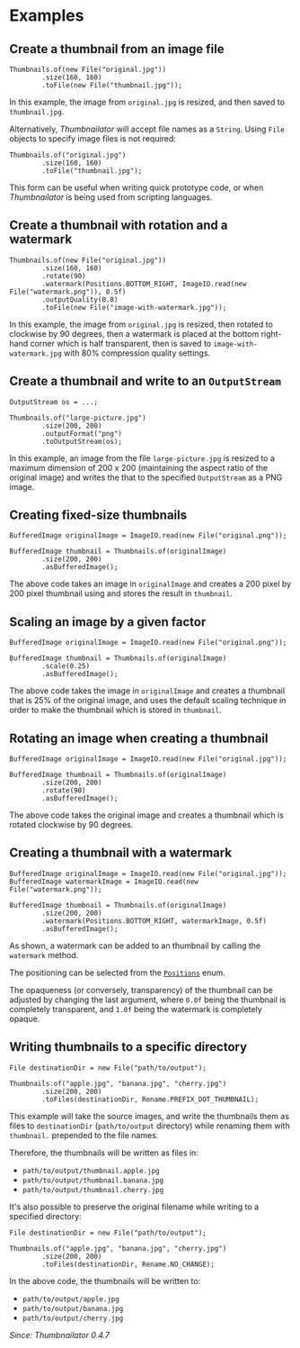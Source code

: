 # Examples #



## Create a thumbnail from an image file ##

```
Thumbnails.of(new File("original.jpg"))
        .size(160, 160)
        .toFile(new File("thumbnail.jpg"));
```

In this example, the image from `original.jpg` is resized, and then saved to `thumbnail.jpg`.

Alternatively, _Thumbnailator_ will accept file names as a `String`. Using `File` objects to
specify image files is not required:

```
Thumbnails.of("original.jpg")
        .size(160, 160)
        .toFile("thumbnail.jpg");
```

This form can be useful when writing quick prototype code, or when _Thumbnailator_ is being
used from scripting languages.


## Create a thumbnail with rotation and a watermark ##

```
Thumbnails.of(new File("original.jpg"))
        .size(160, 160)
        .rotate(90)
        .watermark(Positions.BOTTOM_RIGHT, ImageIO.read(new File("watermark.png")), 0.5f)
        .outputQuality(0.8)
        .toFile(new File("image-with-watermark.jpg"));
```

In this example, the image from `original.jpg` is resized, then rotated to clockwise by 90 degrees,
then a watermark is placed at the bottom right-hand corner which is half transparent,
then is saved to `image-with-watermark.jpg` with 80% compression quality settings.


## Create a thumbnail and write to an `OutputStream` ##

```
OutputStream os = ...;
		
Thumbnails.of("large-picture.jpg")
        .size(200, 200)
        .outputFormat("png")
        .toOutputStream(os);
```

In this example, an image from the file `large-picture.jpg` is resized to a maximum dimension
of 200 x 200 (maintaining the aspect ratio of the original image) and writes the that to the
specified `OutputStream` as a PNG image.


## Creating fixed-size thumbnails ##

```
BufferedImage originalImage = ImageIO.read(new File("original.png"));

BufferedImage thumbnail = Thumbnails.of(originalImage)
        .size(200, 200)
        .asBufferedImage();
```

The above code takes an image in `originalImage` and creates a 200 pixel by 200 pixel thumbnail using and stores the result in `thumbnail`.


## Scaling an image by a given factor ##

```
BufferedImage originalImage = ImageIO.read(new File("original.png"));

BufferedImage thumbnail = Thumbnails.of(originalImage)
        .scale(0.25)
        .asBufferedImage();
```

The above code takes the image in `originalImage` and creates a thumbnail that is 25% of the original image, and uses the default scaling technique in order to make the thumbnail which is stored in `thumbnail`.


## Rotating an image when creating a thumbnail ##

```
BufferedImage originalImage = ImageIO.read(new File("original.jpg"));

BufferedImage thumbnail = Thumbnails.of(originalImage)
        .size(200, 200)
        .rotate(90)
        .asBufferedImage();
```

The above code takes the original image and creates a thumbnail which is rotated clockwise by 90 degrees.


## Creating a thumbnail with a watermark ##

```
BufferedImage originalImage = ImageIO.read(new File("original.jpg"));
BufferedImage watermarkImage = ImageIO.read(new File("watermark.png"));

BufferedImage thumbnail = Thumbnails.of(originalImage)
        .size(200, 200)
        .watermark(Positions.BOTTOM_RIGHT, watermarkImage, 0.5f)
        .asBufferedImage();
```

As shown, a watermark can be added to an thumbnail by calling the `watermark` method.

The positioning can be selected from the [`Positions`](http://thumbnailator.googlecode.com/hg/javadoc/net/coobird/thumbnailator/geometry/Positions.html) enum.

The opaqueness (or conversely, transparency) of the thumbnail can be adjusted by changing the last argument, where `0.0f` being the thumbnail is completely transparent, and `1.0f` being the watermark is completely opaque.


## Writing thumbnails to a specific directory ##

```
File destinationDir = new File("path/to/output");

Thumbnails.of("apple.jpg", "banana.jpg", "cherry.jpg")
        .size(200, 200)
        .toFiles(destinationDir, Rename.PREFIX_DOT_THUMBNAIL);
```

This example will take the source images, and write the thumbnails them as files to `destinationDir` (`path/to/output` directory) while renaming them with `thumbnail.` prepended to the file names.

Therefore, the thumbnails will be written as files in:

  * `path/to/output/thumbnail.apple.jpg`
  * `path/to/output/thumbnail.banana.jpg`
  * `path/to/output/thumbnail.cherry.jpg`

It's also possible to preserve the original filename while writing to a specified directory:

```
File destinationDir = new File("path/to/output");

Thumbnails.of("apple.jpg", "banana.jpg", "cherry.jpg")
        .size(200, 200)
        .toFiles(destinationDir, Rename.NO_CHANGE);
```

In the above code, the thumbnails will be written to:

  * `path/to/output/apple.jpg`
  * `path/to/output/banana.jpg`
  * `path/to/output/cherry.jpg`

_Since: Thumbnailator 0.4.7_